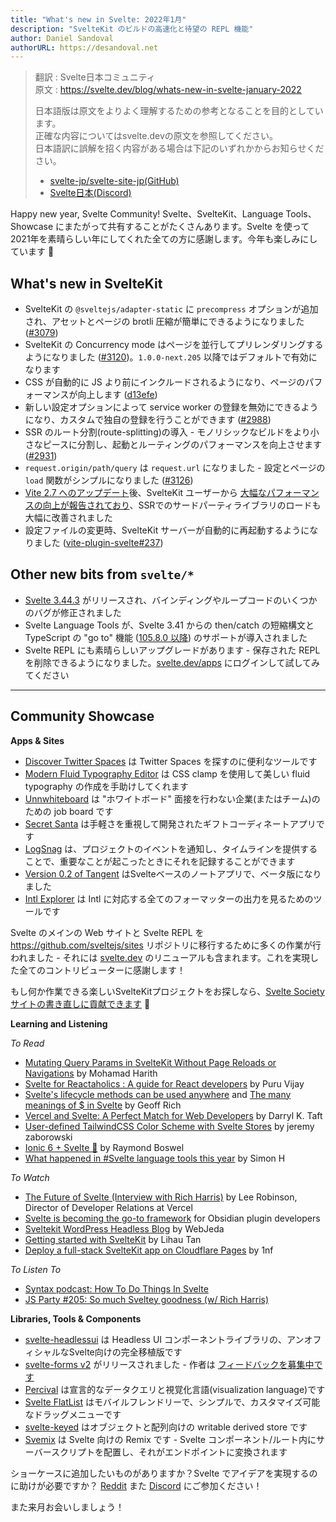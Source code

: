 ```yaml
---
title: "What's new in Svelte: 2022年1月"
description: "SvelteKit のビルドの高速化と待望の REPL 機能"
author: Daniel Sandoval
authorURL: https://desandoval.net
---
```

> 翻訳 : Svelte日本コミュニティ  
> 原文 : https://svelte.dev/blog/whats-new-in-svelte-january-2022
> 
> 日本語版は原文をよりよく理解するための参考となることを目的としています。  
> 正確な内容についてはsvelte.devの原文を参照してください。  
> 日本語訳に誤解を招く内容がある場合は下記のいずれかからお知らせください。
> - [svelte-jp/svelte-site-jp(GitHub)](https://github.com/svelte-jp/svelte-site-jp)
> - [Svelte日本(Discord)](https://discord.com/invite/YTXq3ZtBbx)

Happy new year, Svelte Community! Svelte、SvelteKit、Language Tools、 Showcase にまたがって共有することがたくさんあります。Svelte を使って2021年を素晴らしい年にしてくれた全ての方に感謝します。今年も楽しみにしています 🚀

## What's new in SvelteKit
- SvelteKit の `@sveltejs/adapter-static` に `precompress` オプションが追加され、アセットとページの brotli 圧縮が簡単にできるようになりました ([#3079](https://github.com/sveltejs/kit/pull/3079))
- SvelteKit の Concurrency mode はページを並行してプリレンダリングするようになりました ([#3120](https://github.com/sveltejs/kit/pull/3120))。`1.0.0-next.205` 以降ではデフォルトで有効になります
- CSS が自動的に JS より前にインクルードされるようになり、ページのパフォーマンスが向上します ([d13efe](https://github.com/sveltejs/kit/commit/d138efe21692f5925f1e89afc0a33f42d6a1a711))
- 新しい設定オプションによって service worker の登録を無効にできるようになり、カスタムで独自の登録を行うことができます ([#2988](https://github.com/sveltejs/kit/pull/2988))
- SSR のルート分割(route-splitting)の導入 - モノリシックなビルドをより小さなピースに分割し、起動とルーティングのパフォーマンスを向上させます ([#2931](https://github.com/sveltejs/kit/pull/2931))
- `request.origin/path/query` は `request.url` になりました - 設定とページの `load` 関数がシンプルになりました ([#3126](https://github.com/sveltejs/kit/pull/3126))
- [Vite 2.7 へのアップデート](https://github.com/sveltejs/kit/pull/3018)後、SvelteKit ユーザーから [大幅なパフォーマンスの向上が報告されており](https://www.reddit.com/r/sveltejs/comments/rljhfc/sveltekit_massive_compiler_improvement_by/)、SSRでのサードパーティライブラリのロードも大幅に改善されました
- 設定ファイルの変更時、SvelteKit サーバーが自動的に再起動するようになりました ([vite-plugin-svelte#237](https://github.com/sveltejs/vite-plugin-svelte/pull/237))


## Other new bits from `svelte/*`
- [Svelte 3.44.3](https://github.com/sveltejs/svelte/blob/master/CHANGELOG.md#3443) がリリースされ、バインディングやループコードのいくつかのバグが修正されました
- Svelte Language Tools が、Svelte 3.41 からの then/catch の短縮構文と TypeScript の "go to" 機能 ([105.8.0 以降](https://github.com/sveltejs/language-tools/releases/tag/extensions-105.8.0)) のサポートが導入されました
- Svelte REPL にも素晴らしいアップグレードがあります - 保存された REPL を削除できるようになりました。[svelte.dev/apps](https://svelte.dev/apps) にログインして試してみてください


---

## Community Showcase

**Apps & Sites**
- [Discover Twitter Spaces](https://github.com/navneetsharmaui/discover-twitter-spaces) は Twitter Spaces を探すのに便利なツールです
- [Modern Fluid Typography Editor](https://github.com/codeAdrian/modern-fluid-typography-editor) は CSS clamp を使用して美しい fluid typography の作成を手助けしてくれます
- [Unnwhiteboard](https://github.com/AviKKi/unnwhiteboard) は "ホワイトボード" 面接を行わない企業(またはチーム)のための job board です 
- [Secret Santa](https://gitlab.com/arturoguzman/secret-santa-sveltekit) は手軽さを重視して開発されたギフトコーディネートアプリです
- [LogSnag](https://logsnag.com/) は、プロジェクトのイベントを通知し、タイムラインを提供することで、重要なことが起こったときにそれを記録することができます
- [Version 0.2 of Tangent](http://tangentnotes.com/Download) はSvelteベースのノートアプリで、ベータ版になりました
- [Intl Explorer](https://github.com/jesperorb/intl-explorer) は Intl に対応する全てのフォーマッターの出力を見るためのツールです

Svelte のメインの Web サイトと Svelte REPL を https://github.com/sveltejs/sites リポジトリに移行するために多くの作業が行われました - それには [svelte.dev](https://svelte.dev/) のリニューアルも含まれます。これを実現した全てのコントリビューターに感謝します！

もし何か作業できる楽しいSvelteKitプロジェクトをお探しなら、[Svelte Society サイトの書き直しに貢献できます](https://github.com/svelte-society/sveltesociety-2021/issues) 💅


**Learning and Listening**

_To Read_
- [Mutating Query Params in SvelteKit Without Page Reloads or Navigations](https://dev.to/mohamadharith/mutating-query-params-in-sveltekit-without-page-reloads-or-navigations-2i2b) by Mohamad Harith
- [Svelte for Reactaholics : A guide for React developers](https://www.100ms.live/blog/svelte-guide-for-react-developers) by Puru Vijay
- [Svelte's lifecycle methods can be used anywhere](https://geoffrich.net/posts/svelte-lifecycle-examples/) and [The many meanings of $ in Svelte](https://geoffrich.net/posts/svelte-$-meanings/) by Geoff Rich
- [Vercel and Svelte: A Perfect Match for Web Developers](https://thenewstack.io/vercel-and-svelte-a-perfect-match-for-web-developers/) by Darryl K. Taft
- [User-defined TailwindCSS Color Scheme with Svelte Stores](https://blog.dayslice.io/user-defined-tailwindcss-color-scheme-with-svelte-stores-ad80ca2cf038) by jeremy zaborowski
- [Ionic 6 + Svelte 🚀](https://medium.com/@raymondboswel/ionic-6-svelte-ae904caa82df) by Raymond Boswel
- [What happened in #Svelte language tools this year](https://twitter.com/dummdidumm_/status/1474158105395179525?t=ytj2K2Q52iD5-lNyLnQaAQ&s=19) by Simon H

_To Watch_
- [The Future of Svelte (Interview with Rich Harris)](https://www.youtube.com/watch?v=uQntFkK8Z54) by Lee Robinson, Director of Developer Relations at Vercel
- [Svelte is becoming the go-to framework](https://www.youtube.com/watch?v=fo6BKY2xR2w&t=1834s) for Obsidian plugin developers
- [Sveltekit WordPress Headless Blog](https://www.youtube.com/watch?v=c0UDVgjPxFw) by WebJeda
- [Getting started with SvelteKit](https://www.youtube.com/watch?v=i2suPKMPUFA) by Lihau Tan
- [Deploy a full-stack SvelteKit app on Cloudflare Pages](https://www.youtube.com/watch?v=Wc1_U6Dy5Tw) by 1nf

_To Listen To_
- [Syntax podcast: How To Do Things In Svelte](https://podcasts.apple.com/ca/podcast/how-to-do-things-in-svelte/id1253186678?i=1000544796072)
- [JS Party #205: So much Sveltey goodness (w/ Rich Harris)](https://changelog.com/jsparty/205)

**Libraries, Tools & Components**
- [svelte-headlessui](https://github.com/rgossiaux/svelte-headlessui) は Headless UI コンポーネントライブラリの、アンオフィシャルなSvelte向けの完全移植版です
- [svelte-forms v2](https://chainlist.github.io/svelte-forms/) がリリースされました - 作者は [フィードバックを募集中です](https://www.reddit.com/r/sveltejs/comments/r6354j/svelteforms_v2_has_been_released/)
- [Percival](https://github.com/ekzhang/percival) は宣言的なデータクエリと視覚化言語(visualization language)です
- [Svelte FlatList](https://github.com/snuffyDev/svelte-flatlist) はモバイルフレンドリーで、シンプルで、カスタマイズ可能なドラッグメニューです
- [svelte-keyed](https://github.com/bryanmylee/svelte-keyed) はオブジェクトと配列向けの writable derived store です
- [Svemix](https://github.com/svemix/svemix) は Svelte 向けの Remix です - Svelte コンポーネント/ルート内にサーバースクリプトを配置し、それがエンドポイントに変換されます

ショーケースに追加したいものがありますか？Svelte でアイデアを実現するのに助けが必要ですか？ [Reddit](https://www.reddit.com/r/sveltejs/) また [Discord](https://discord.com/invite/yy75DKs) にご参加ください！

また来月お会いしましょう！
